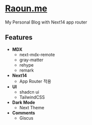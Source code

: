 # [Raoun.me](https://raoun.me)

My Personal Blog with Next14 app router

## Features

- **MDX**
  - next-mdx-remote
  - gray-matter
  - rehype
  - remark
- **Next14**
  - App Router 적용
- **UI**
  - shadcn ui
  - TailwindCSS
- **Dark Mode**
  - Next Theme
- **Comments**
  - Giscus
